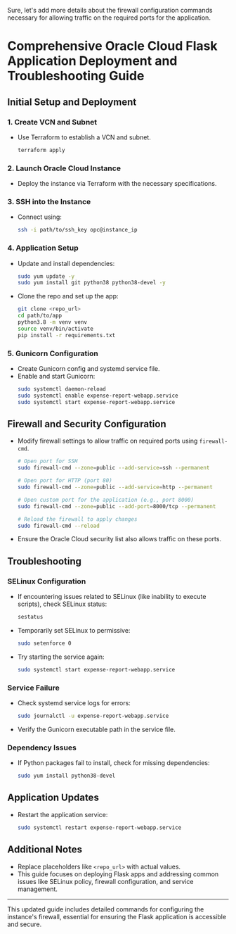 Sure, let's add more details about the firewall configuration commands necessary for allowing traffic on the required ports for the application.

# Comprehensive Oracle Cloud Flask Application Deployment and Troubleshooting Guide

## Initial Setup and Deployment

### 1. Create VCN and Subnet

- Use Terraform to establish a VCN and subnet.
  ```bash
  terraform apply
  ```

### 2. Launch Oracle Cloud Instance

- Deploy the instance via Terraform with the necessary specifications.

### 3. SSH into the Instance

- Connect using:
  ```bash
  ssh -i path/to/ssh_key opc@instance_ip
  ```

### 4. Application Setup

- Update and install dependencies:
  ```bash
  sudo yum update -y
  sudo yum install git python38 python38-devel -y
  ```
- Clone the repo and set up the app:
  ```bash
  git clone <repo_url>
  cd path/to/app
  python3.8 -m venv venv
  source venv/bin/activate
  pip install -r requirements.txt
  ```

### 5. Gunicorn Configuration

- Create Gunicorn config and systemd service file.
- Enable and start Gunicorn:
  ```bash
  sudo systemctl daemon-reload
  sudo systemctl enable expense-report-webapp.service
  sudo systemctl start expense-report-webapp.service
  ```

## Firewall and Security Configuration

- Modify firewall settings to allow traffic on required ports using `firewall-cmd`.

  ```bash
  # Open port for SSH
  sudo firewall-cmd --zone=public --add-service=ssh --permanent

  # Open port for HTTP (port 80)
  sudo firewall-cmd --zone=public --add-service=http --permanent

  # Open custom port for the application (e.g., port 8000)
  sudo firewall-cmd --zone=public --add-port=8000/tcp --permanent

  # Reload the firewall to apply changes
  sudo firewall-cmd --reload
  ```

- Ensure the Oracle Cloud security list also allows traffic on these ports.

## Troubleshooting

### SELinux Configuration

- If encountering issues related to SELinux (like inability to execute scripts), check SELinux status:
  ```bash
  sestatus
  ```
- Temporarily set SELinux to permissive:
  ```bash
  sudo setenforce 0
  ```
- Try starting the service again:
  ```bash
  sudo systemctl start expense-report-webapp.service
  ```

### Service Failure

- Check systemd service logs for errors:
  ```bash
  sudo journalctl -u expense-report-webapp.service
  ```
- Verify the Gunicorn executable path in the service file.

### Dependency Issues

- If Python packages fail to install, check for missing dependencies:
  ```bash
  sudo yum install python38-devel
  ```

## Application Updates

- Restart the application service:
  ```bash
  sudo systemctl restart expense-report-webapp.service
  ```

## Additional Notes

- Replace placeholders like `<repo_url>` with actual values.
- This guide focuses on deploying Flask apps and addressing common issues like SELinux policy, firewall configuration, and service management.

---

This updated guide includes detailed commands for configuring the instance's firewall, essential for ensuring the Flask application is accessible and secure.
